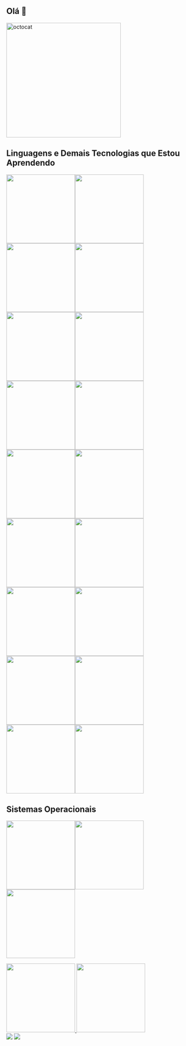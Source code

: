 ## Olá 👋

<img height="300px" src="https://github.com/user-attachments/assets/7a37dd0d-f335-4a0b-b11d-ed9bb7fe549b" alt="octocat" width="300" />

## Linguagens e Demais Tecnologias que Estou Aprendendo
<img height="180em" src="https://cdn.jsdelivr.net/gh/devicons/devicon@latest/icons/python/python-original-wordmark.svg" /><img height="180em" src="https://cdn.jsdelivr.net/gh/devicons/devicon@latest/icons/java/java-original-wordmark.svg" /><img height="180em" src="https://cdn.jsdelivr.net/gh/devicons/devicon@latest/icons/javascript/javascript-original.svg" /><img height="180em" src="https://cdn.jsdelivr.net/gh/devicons/devicon@latest/icons/mysql/mysql-original-wordmark.svg" /><img height="180em" src="https://cdn.jsdelivr.net/gh/devicons/devicon@latest/icons/csharp/csharp-original.svg" /><img height="180em" src="https://cdn.jsdelivr.net/gh/devicons/devicon@latest/icons/html5/html5-original-wordmark.svg" /><img height="180em" src="https://cdn.jsdelivr.net/gh/devicons/devicon@latest/icons/markdown/markdown-original.svg" /><img height="180em" src="https://cdn.jsdelivr.net/gh/devicons/devicon@latest/icons/css3/css3-original-wordmark.svg" /><img height="180em" src="https://cdn.jsdelivr.net/gh/devicons/devicon@latest/icons/sass/sass-original.svg" /><img height="180em" src="https://cdn.jsdelivr.net/gh/devicons/devicon@latest/icons/flask/flask-original-wordmark.svg" /><img height="180em" src="https://cdn.jsdelivr.net/gh/devicons/devicon@latest/icons/react/react-original-wordmark.svg" /><img height="180em" src="https://cdn.jsdelivr.net/gh/devicons/devicon@latest/icons/bootstrap/bootstrap-original-wordmark.svg" /><img height="180em" src="https://cdn.jsdelivr.net/gh/devicons/devicon@latest/icons/postman/postman-original.svg" /><img height="180em" src="https://cdn.jsdelivr.net/gh/devicons/devicon@latest/icons/figma/figma-original.svg" /><img height="180em" src="https://cdn.jsdelivr.net/gh/devicons/devicon@latest/icons/docker/docker-original-wordmark.svg" /><img height="180em" src="https://cdn.jsdelivr.net/gh/devicons/devicon@latest/icons/jquery/jquery-original-wordmark.svg" /><img height="180em" src="https://cdn.jsdelivr.net/gh/devicons/devicon@latest/icons/wordpress/wordpress-original.svg" /><img height="180em" src="https://cdn.jsdelivr.net/gh/devicons/devicon@latest/icons/json/json-plain.svg" />

          
## Sistemas Operacionais
<img height="180em" src="https://cdn.jsdelivr.net/gh/devicons/devicon@latest/icons/ubuntu/ubuntu-original-wordmark.svg" /><img height="180em" src="https://cdn.jsdelivr.net/gh/devicons/devicon@latest/icons/rockylinux/rockylinux-original-wordmark.svg" /><img height="180em" src="https://cdn.jsdelivr.net/gh/devicons/devicon@latest/icons/windows11/windows11-original-wordmark.svg" />
          
          
          

          
          
          
          
                
          
          
          
          
          


                    

<div>
<a href="https://github.com/BernardoSennaMaiaCampos">
<img loading="lazy" height="180em" src="https://github-readme-stats.vercel.app/api/top-langs/?username=BernardoSennaMaiaCampos&layout=compact&langs_count=7&theme=dracula"/>
<img loading="lazy" height="180em" src="https://github-readme-stats.vercel.app/api?username=BernardoSennaMaiaCampos&show_icons=true&theme=dracula&include_all_commits=true&count_private=true"/>
</div>

<div>
<a href = "mailto:bernardosennamcoffice@gmail.com"><img loading="lazy" src="https://img.shields.io/badge/Gmail-D14836?style=for-the-badge&logo=gmail&logoColor=white" target="_blank"></a>
<a href="https://www.linkedin.com/in/seu-usuário-linkedln-aqui" target="_blank"><img loading="lazy" src="https://img.shields.io/badge/-LinkedIn-%230077B5?style=for-the-badge&logo=linkedin&logoColor=white" target="_blank"></a>   

</div>
<!--
**BernardoSennaMaiaCampos/BernardoSennaMaiaCampos** is a ✨ _special_ ✨ repository because its `README.md` (this file) appears on your GitHub profile.

Here are some ideas to get you started:

- 🔭 I’m currently working on ...
- 🌱 I’m currently learning ...
- 👯 I’m looking to collaborate on ...
- 🤔 I’m looking for help with ...
- 💬 Ask me about ...
- 📫 How to reach me: ...
- 😄 Pronouns: ...
- ⚡ Fun fact: ...
-->

